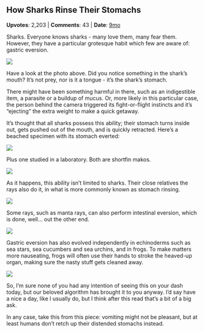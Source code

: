 ## How Sharks Rinse Their Stomachs
    
**Upvotes**: 2,203 | **Comments**: 43 | **Date**: [9mo](https://www.quora.com/What-is-a-little-known-fact-about-an-otherwise-well-known-animal/answer/Gary-Meaney)

Sharks. Everyone knows sharks - many love them, many fear them. However, they have a particular grotesque habit which few are aware of: gastric eversion.

![](https://qph.fs.quoracdn.net/main-qimg-5492b95ef279adbc3b8068d91139962a-lq)

Have a look at the photo above. Did you notice something in the shark’s mouth? It’s not prey, nor is it a tongue - it’s the shark’s stomach.

There might have been something harmful in there, such as an indigestible item, a parasite or a buildup of mucus. Or, more likely in this particular case, the person behind the camera triggered its fight-or-flight instincts and it’s “ejecting” the extra weight to make a quick getaway.

It’s thought that all sharks possess this ability; their stomach turns inside out, gets pushed out of the mouth, and is quickly retracted. Here’s a beached specimen with its stomach everted:

![](https://qph.fs.quoracdn.net/main-qimg-512c651619830614225245ff96d12bdf-pjlq)

Plus one studied in a laboratory. Both are shortfin makos.

![](https://qph.fs.quoracdn.net/main-qimg-72e92bed1d517ad31c7b4bc87a959ec2-pjlq)

As it happens, this ability isn’t limited to sharks. Their close relatives the rays also do it, in what is more commonly known as stomach rinsing.

![](https://qph.fs.quoracdn.net/main-qimg-15720b6ad34d67498d879a4a440be967)

Some rays, such as manta rays, can also perform intestinal eversion, which is done, well… out the other end.

![](https://qph.fs.quoracdn.net/main-qimg-11280df27b25b8c73810d1f1f22d2333-pjlq)

Gastric eversion has also evolved independently in echinoderms such as sea stars, sea cucumbers and sea urchins, and in frogs. To make matters more nauseating, frogs will often use their hands to stroke the heaved-up organ, making sure the nasty stuff gets cleaned away.

![](https://qph.fs.quoracdn.net/main-qimg-697aa58e6fb9ae2bb61c8a9f26ca564e-lq)

So, I’m sure none of you had any intention of seeing this on your dash today, but our beloved algorithm has brought it to you anyway. I’d say have a nice a day, like I usually do, but I think after this read that’s a bit of a big ask.

In any case, take this from this piece: vomiting might not be pleasant, but at least humans don’t retch up their distended stomachs instead.

